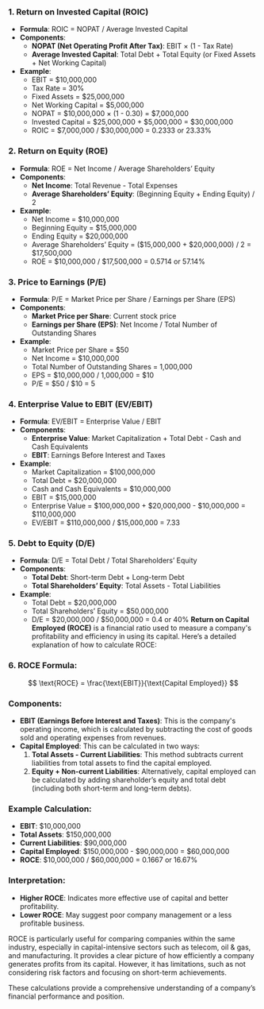 
### 1. **Return on Invested Capital (ROIC)**

- **Formula**: ROIC = NOPAT / Average Invested Capital
- **Components**:
  - **NOPAT (Net Operating Profit After Tax)**: EBIT × (1 - Tax Rate)
  - **Average Invested Capital**: Total Debt + Total Equity (or Fixed Assets + Net Working Capital)
- **Example**:
  - EBIT = $10,000,000
  - Tax Rate = 30%
  - Fixed Assets = $25,000,000
  - Net Working Capital = $5,000,000
  - NOPAT = $10,000,000 × (1 - 0.30) = $7,000,000
  - Invested Capital = $25,000,000 + $5,000,000 = $30,000,000
  - ROIC = $7,000,000 / $30,000,000 = 0.2333 or 23.33%

### 2. **Return on Equity (ROE)**

- **Formula**: ROE = Net Income / Average Shareholders’ Equity
- **Components**:
  - **Net Income**: Total Revenue - Total Expenses
  - **Average Shareholders’ Equity**: (Beginning Equity + Ending Equity) / 2
- **Example**:
  - Net Income = $10,000,000
  - Beginning Equity = $15,000,000
  - Ending Equity = $20,000,000
  - Average Shareholders’ Equity = ($15,000,000 + $20,000,000) / 2 = $17,500,000
  - ROE = $10,000,000 / $17,500,000 = 0.5714 or 57.14%

### 3. **Price to Earnings (P/E)**

- **Formula**: P/E = Market Price per Share / Earnings per Share (EPS)
- **Components**:
  - **Market Price per Share**: Current stock price
  - **Earnings per Share (EPS)**: Net Income / Total Number of Outstanding Shares
- **Example**:
  - Market Price per Share = $50
  - Net Income = $10,000,000
  - Total Number of Outstanding Shares = 1,000,000
  - EPS = $10,000,000 / 1,000,000 = $10
  - P/E = $50 / $10 = 5

### 4. **Enterprise Value to EBIT (EV/EBIT)**

- **Formula**: EV/EBIT = Enterprise Value / EBIT
- **Components**:
  - **Enterprise Value**: Market Capitalization + Total Debt - Cash and Cash Equivalents
  - **EBIT**: Earnings Before Interest and Taxes
- **Example**:
  - Market Capitalization = $100,000,000
  - Total Debt = $20,000,000
  - Cash and Cash Equivalents = $10,000,000
  - EBIT = $15,000,000
  - Enterprise Value = $100,000,000 + $20,000,000 - $10,000,000 = $110,000,000
  - EV/EBIT = $110,000,000 / $15,000,000 = 7.33

### 5. **Debt to Equity (D/E)**

- **Formula**: D/E = Total Debt / Total Shareholders’ Equity
- **Components**:
  - **Total Debt**: Short-term Debt + Long-term Debt
  - **Total Shareholders’ Equity**: Total Assets - Total Liabilities
- **Example**:
  - Total Debt = $20,000,000
  - Total Shareholders’ Equity = $50,000,000
  - D/E = $20,000,000 / $50,000,000 = 0.4 or 40%
**Return on Capital Employed (ROCE)** is a financial ratio used to measure a company's profitability and efficiency in using its capital. Here’s a detailed explanation of how to calculate ROCE:

### 6. **ROCE Formula**:
$$ \text{ROCE} = \frac{\text{EBIT}}{\text{Capital Employed}} $$

### **Components**:
- **EBIT (Earnings Before Interest and Taxes)**: This is the company's operating income, which is calculated by subtracting the cost of goods sold and operating expenses from revenues.
- **Capital Employed**: This can be calculated in two ways:
  1. **Total Assets - Current Liabilities**: This method subtracts current liabilities from total assets to find the capital employed.
  2. **Equity + Non-current Liabilities**: Alternatively, capital employed can be calculated by adding shareholder’s equity and total debt (including both short-term and long-term debts).

### **Example Calculation**:
- **EBIT**: $10,000,000
- **Total Assets**: $150,000,000
- **Current Liabilities**: $90,000,000
- **Capital Employed**: $150,000,000 - $90,000,000 = $60,000,000
- **ROCE**: $10,000,000 / $60,000,000 = 0.1667 or 16.67%

### **Interpretation**:
- **Higher ROCE**: Indicates more effective use of capital and better profitability.
- **Lower ROCE**: May suggest poor company management or a less profitable business.

ROCE is particularly useful for comparing companies within the same industry, especially in capital-intensive sectors such as telecom, oil & gas, and manufacturing. It provides a clear picture of how efficiently a company generates profits from its capital. However, it has limitations, such as not considering risk factors and focusing on short-term achievements.

These calculations provide a comprehensive understanding of a company’s financial performance and position.

